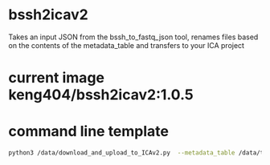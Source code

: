 # bssh2icav2
Takes an input JSON from the bssh_to_fastq_json tool, renames files based on the contents of the metadata_table and transfers to your ICA project

# current image keng404/bssh2icav2:1.0.5

# command line template
``` bash
python3 /data/download_and_upload_to_ICAv2.py  --metadata_table /data/test.metadata_table.csv --input_json /data/272296024.fastq.signedurl.json  --api_key_file <PATH_TO_API_KEY_FILE> --run_id <OUTPUT_FOLDER> --project_name <ICA_PROJECT_NAME>
```
